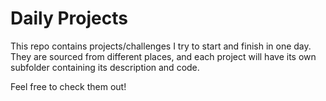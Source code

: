 # Daily Projects
This repo contains projects/challenges I try to start and finish in one day.
They are sourced from different places, and each project will have its own
subfolder containing its description and code.

Feel free to check them out!
